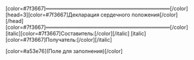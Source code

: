 [color=#7f3667]══════════════════════════════════[/color]
[head=3][color=#7f3667]Декларация сердечного положения[/color][/head]
[color=#7f3667]══════════════════════════════════[/color]
[italic][color=#7f3667]Составитель:[/color][/italic]
[italic][color=#7f3667]Получатель:[/color][/italic]

[color=#a53e76](Поле для заполнения)[/color]
